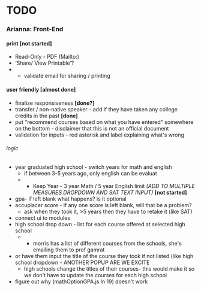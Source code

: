# TODO

### Arianna: Front-End

#### print **[not started]**
* Read-Only - PDF (Mailto:)
* ‘Share/ View Printable’?
* * validate email for sharing / printing

#### user friendly **[almost done]**
* finalize responsiveness **[done?]**
* transfer / non-native speaker - add if they have taken any college credits in the past **[done]**
* put "recommend courses based on what you have entered" somewhere on the bottom - disclaimer that this is not an official document
* validation for inputs - red asterisk and label explaining what's wrong

###### logic
* year  graduated high school - switch years for math and english
	* if between 3-5 years ago, only english can be evaluat
	* * Keep Year - 3 year Math / 5 year English limit *(ADD TO MULTIPLE MEASURES DROPDOWN AND SAT TEXT INPUT)* **[not started]**
* gpa- if left blank what happens? is it optional
* accuplacer score - if any one score is left blank, will that be a problem?
	* ask when they took it, >5 years then they have to retake it (like SAT)
* connect ui to modules 
* high school drop down - list for each course offered at selected high school
	* * morris has a list of different courses from the schools, she's emailing them to prof gamrat
* or have them input the title of the course they took if not listed (like high school dropdown - ANOTHER POPUP ARE WE EXCITE
	* high schools change the titles of their courses- this would make it so we don't have to update the courses for each high school
* figure out why (mathOptionGPA.js ln 19) doesn't work 